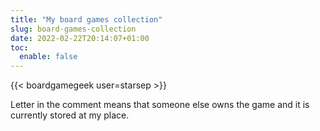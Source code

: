 ```yaml
---
title: "My board games collection"
slug: board-games-collection
date: 2022-02-22T20:14:07+01:00
toc:
  enable: false
---
```


{{< boardgamegeek user=starsep >}}

Letter in the comment means that someone else owns the game and it is currently stored at my place.
